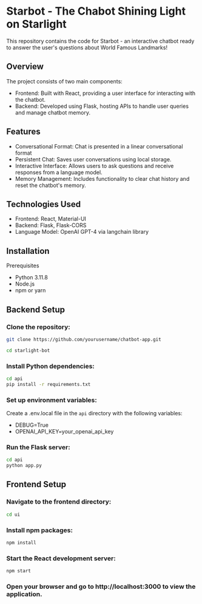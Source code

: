 # Starbot - The Chabot Shining Light on Starlight
This repository contains the code for Starbot - an interactive chatbot ready to answer the user's questions about World Famous Landmarks!

## Overview
The project consists of two main components:

- Frontend: Built with React, providing a user interface for interacting with the chatbot.
- Backend: Developed using Flask, hosting APIs to handle user queries and manage chatbot memory.

## Features
- Conversational Format: Chat is presented in a linear conversational format
- Persistent Chat: Saves user conversations using local storage.
- Interactive Interface: Allows users to ask questions and receive responses from a language model.
- Memory Management: Includes functionality to clear chat history and reset the chatbot's memory.

## Technologies Used
- Frontend: React, Material-UI
- Backend: Flask, Flask-CORS
- Language Model: OpenAI GPT-4 via langchain library

## Installation
Prerequisites
- Python 3.11.8
- Node.js
- npm or yarn

## Backend Setup

### Clone the repository:

```bash 
git clone https://github.com/yourusername/chatbot-app.git

cd starlight-bot

```

### Install Python dependencies:

```bash
cd api
pip install -r requirements.txt
```

### Set up environment variables:

Create a .env.local file in the ```api``` directory with the following variables:
- DEBUG=True
- OPENAI_API_KEY=your_openai_api_key

### Run the Flask server:

```bash
cd api
python app.py
```

## Frontend Setup

### Navigate to the frontend directory:

```bash
cd ui
```

### Install npm packages:

```bash
npm install
```

### Start the React development server:

```bash
npm start
```

### Open your browser and go to http://localhost:3000 to view the application.
